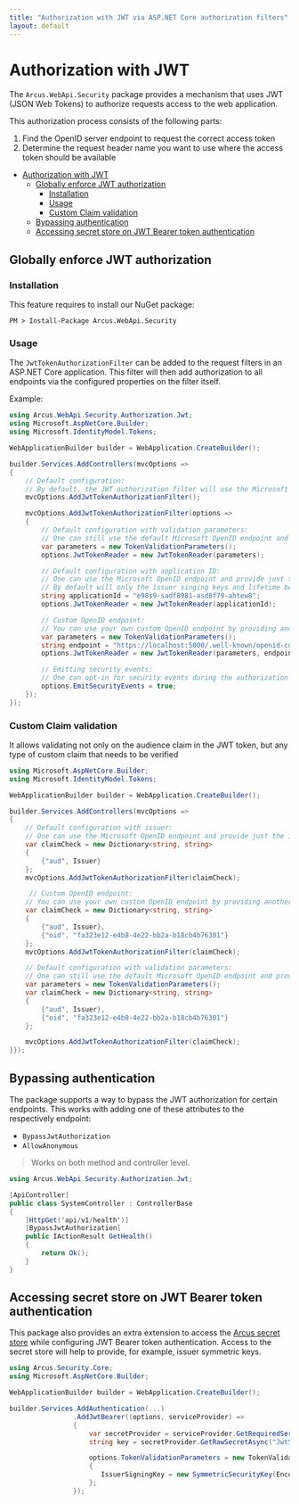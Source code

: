 ```yaml
---
title: "Authorization with JWT via ASP.NET Core authorization filters"
layout: default
---
```


# Authorization with JWT

The `Arcus.WebApi.Security` package provides a mechanism that uses JWT (JSON Web Tokens) to authorize requests access to the web application.

This authorization process consists of the following parts:
1. Find the OpenID server endpoint to request the correct access token
2. Determine the request header name you want to use where the access token should be available

- [Authorization with JWT](#authorization-with-jwt)
  - [Globally enforce JWT authorization](#globally-enforce-jwt-authorization)
    - [Installation](#installation)
    - [Usage](#usage)
    - [Custom Claim validation](#custom-claim-validation)
  - [Bypassing authentication](#bypassing-authentication)
  - [Accessing secret store on JWT Bearer token authentication](#accessing-secret-store-on-jwt-bearer-token-authentication)

## Globally enforce JWT authorization

### Installation

This feature requires to install our NuGet package:

```shell
PM > Install-Package Arcus.WebApi.Security
```

### Usage

The `JwtTokenAuthorizationFilter` can be added to the request filters in an <span>ASP.NET</span> Core application.
This filter will then add authorization to all endpoints via the configured properties on the filter itself.

Example:

```csharp
using Arcus.WebApi.Security.Authorization.Jwt;
using Microsoft.AspNetCore.Builder;
using Microsoft.IdentityModel.Tokens;

WebApplicationBuilder builder = WebApplication.CreateBuilder();

builder.Services.AddControllers(mvcOptions =>
{
    // Default configuration:
    // By default, the JWT authorization filter will use the Microsoft 'https://login.microsoftonline.com/common/v2.0/.well-known/openid-configuration' OpenID endpoint to request the configuration.
    mvcOptions.AddJwtTokenAuthorizationFilter();

    mvcOptions.AddJwtTokenAuthorizationFilter(options =>
    {
        // Default configuration with validation parameters:
        // One can still use the default Microsoft OpenID endpoint and provide additional validation parameters to manipulate how the JWT token should be validated.
        var parameters = new TokenValidationParameters();
        options.JwtTokenReader = new JwtTokenReader(parameters);

        // Default configuration with application ID:
        // One can use the Microsoft OpenID endpoint and provide just the application ID as input for the validation parameters. 
        // By default will only the issuer singing keys and lifetime be validated.
        string applicationId = "e98s9-sadf8981-asd8f79-ahtew8";
        options.JwtTokenReader = new JwtTokenReader(applicationId);

        // Custom OpenID endpoint:
        // You can use your own custom OpenID endpoint by providing another the endpoint in the options; additionally with custom validation parameters how the JWT token should be validated.
        var parameters = new TokenValidationParameters();
        string endpoint = "https://localhost:5000/.well-known/openid-configuration";
        options.JwtTokenReader = new JwtTokenReader(parameters, endpoint);

        // Emitting security events:
        // One can opt-in for security events during the authorization of the request (default: `false`).
        options.EmitSecurityEvents = true;
    });
});
```

### Custom Claim validation

It allows validating not only on the audience claim in the JWT token, but any type of custom claim that needs to be verified

```csharp
using Microsoft.AspNetCore.Builder;
using Microsoft.IdentityModel.Tokens;

WebApplicationBuilder builder = WebApplication.CreateBuilder();

builder.Services.AddControllers(mvcOptions =>
{
    // Default configuration with issuer:
    // One can use the Microsoft OpenID endpoint and provide just the issuer as input for the validation parameters.
    var claimCheck = new Dictionary<string, string>
    {
        {"aud", Issuer}
    };
    mvcOptions.AddJwtTokenAuthorizationFilter(claimCheck);

     // Custom OpenID endpoint:
    // You can use your own custom OpenID endpoint by providing another the endpoint in the options; additionally with custom validation parameters and custom claims to manipulate how the JWT token should be validated.
    var claimCheck = new Dictionary<string, string>
    {
        {"aud", Issuer},
        {"oid", "fa323e12-e4b8-4e22-bb2a-b18cb4b76301"}
    };
    mvcOptions.AddJwtTokenAuthorizationFilter(claimCheck);

    // Default configuration with validation parameters:
    // One can still use the default Microsoft OpenID endpoint and provide additional validation parameters and custom claims to manipulate how the JWT token should be validated.
    var parameters = new TokenValidationParameters();
    var claimCheck = new Dictionary<string, string>
    {
        {"aud", Issuer},
        {"oid", "fa323e12-e4b8-4e22-bb2a-b18cb4b76301"}
    };

    mvcOptions.AddJwtTokenAuthorizationFilter(claimCheck);
}});
```

## Bypassing authentication

The package supports a way to bypass the JWT authorization for certain endpoints.
This works with adding one of these attributes to the respectively endpoint:
- `BypassJwtAuthorization`
- `AllowAnonymous`

> Works on both method and controller level.

```csharp
using Arcus.WebApi.Security.Authorization.Jwt;

[ApiController]
public class SystemController : ControllerBase
{
    [HttpGet('api/v1/health')]
    [BypassJwtAuthorization]
    public IActionResult GetHealth()
    {
        return Ok();
    }
}
```

## Accessing secret store on JWT Bearer token authentication

This package also provides an extra extension to access the [Arcus secret store](https://security.arcus-azure.net/features/secret-store/) while configuring JWT Bearer token authentication.
Access to the secret store will help to provide, for example, issuer symmetric keys.

```csharp
using Arcus.Security.Core;
using Microsoft.AspNetCore.Builder;

WebApplicationBuilder builder = WebApplication.CreateBuilder();

builder.Services.AddAuthentication(...)
                .AddJwtBearer((options, serviceProvider) =>
                {
                    var secretProvider = serviceProvider.GetRequiredService<ISecretProvider>();
                    string key = secretProvider.GetRawSecretAsync("JwtSigningKey").GetAwaiter().GetResult();

                    options.TokenValidationParameters = new TokenValidationParameters
                    {
                       IssuerSigningKey = new SymmetricSecurityKey(Encoding.UTF8.GetBytes(key)),
                    };
                });
```